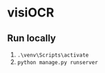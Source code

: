 # visiOCR

## Run locally

1. ```.\venv\Scripts\activate   ```
2. ``` python manage.py runserver ```
